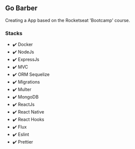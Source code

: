 ## Go Barber

Creating a App based on the Rocketseat 'Bootcamp' course.

### Stacks

- :heavy_check_mark: Docker
- :heavy_check_mark: NodeJs
- :heavy_check_mark: ExpressJs
- :heavy_check_mark: MVC
- :heavy_check_mark: ORM Sequelize
- :heavy_check_mark: Migrations
- :heavy_check_mark: Multer
- :heavy_check_mark: MongoDB
- :heavy_check_mark: ReactJs
- :heavy_check_mark: React Native
- :heavy_check_mark: React Hooks
- :heavy_check_mark: Flux
- :heavy_check_mark: Eslint
- :heavy_check_mark: Prettier
